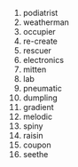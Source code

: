 01. podiatrist
02. weatherman
03. occupier
04. re-create
05. rescuer
06. electronics
07. mitten
08. lab
09. pneumatic
10. dumpling
11. gradient
12. melodic
13. spiny
14. raisin
15. coupon
16. seethe
